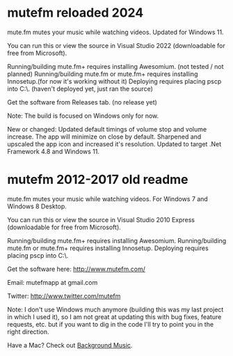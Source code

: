 mutefm reloaded 2024
======

mute.fm mutes your music while watching videos. Updated for Windows 11.

You can run this or view the source in Visual Studio 2022 (downloadable for free from Microsoft).

Running/building mute.fm+ requires installing Awesomium. (not tested / not planned)
Running/building mute.fm or mute.fm+ requires installing Innosetup.(for now it's working without it)
Deploying requires placing pscp into C:\\. (haven't deployed yet, just ran the source)

Get the software from Releases tab. (no release yet)

Note: The build is focused on Windows only for now.

New or changed:
Updated default timings of volume stop and volume increase.
The app will minimize on close by default.
Sharpened and upscaled the app icon and increased it's resolution.
Updated to target .Net Framework 4.8 and Windows 11.


mutefm 2012-2017 old readme
======

mute.fm mutes your music while watching videos.  For Windows 7 and Windows 8 Desktop.

You can run this or view the source in Visual Studio 2010 Express (downloadable for free from Microsoft).

Running/building mute.fm+ requires installing Awesomium.  Running/building mute.fm or mute.fm+ requires installing Innosetup.  Deploying requires placing pscp into C:\\. 

Get the software here: http://www.mutefm.com/

Email: mutefmapp at gmail.com

Twitter: http://www.twitter.com/mutefm

Note: I don't use Windows much anymore (building this was my last project in which I used it), so I am not great at updating this with bug fixes, feature requests, etc. but if you want to dig in the code I'll try to point you in the right direction.

Have a Mac? Check out [Background Music](https://github.com/kyleneideck/BackgroundMusic).
